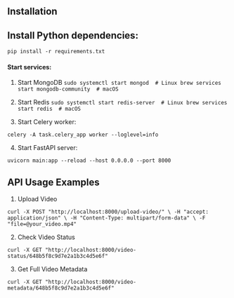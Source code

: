 ## Installation

## Install Python dependencies:

`pip install -r requirements.txt`

#### Start services:

1. Start MongoDB
``sudo systemctl start mongod  # Linux
brew services start mongodb-community  # macOS``

2. Start Redis
``sudo systemctl start redis-server  # Linux
brew services start redis  # macOS``

3. Start Celery worker:

`celery -A task.celery_app worker --loglevel=info`

4. Start FastAPI server:

`uvicorn main:app --reload --host 0.0.0.0 --port 8000`

## API Usage Examples
1. Upload Video

``curl -X POST "http://localhost:8000/upload-video/" \
     -H "accept: application/json" \
     -H "Content-Type: multipart/form-data" \
     -F "file=@your_video.mp4"``

2. Check Video Status

`curl -X GET "http://localhost:8000/video-status/648b5f8c9d7e2a1b3c4d5e6f"`

3. Get Full Video Metadata

`curl -X GET "http://localhost:8000/video-metadata/648b5f8c9d7e2a1b3c4d5e6f"`

